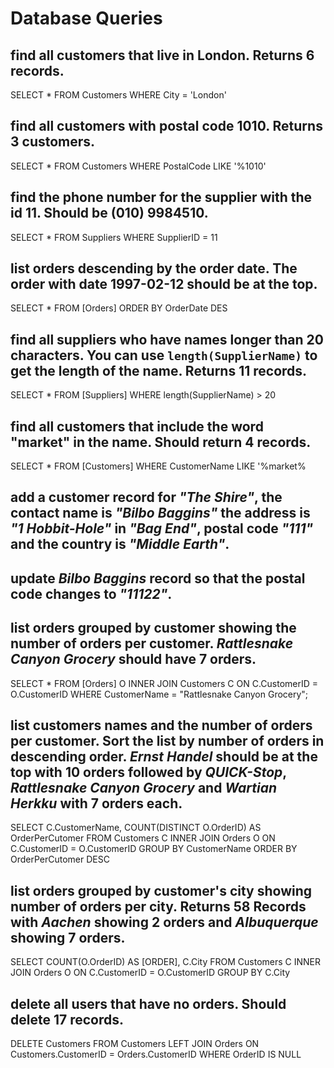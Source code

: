 # Database Queries

## find all customers that live in London. Returns 6 records.
SELECT  * FROM Customers
WHERE City = 'London' 

## find all customers with postal code 1010. Returns 3 customers.
SELECT  * FROM Customers
WHERE PostalCode LIKE '%1010'

## find the phone number for the supplier with the id 11. Should be (010) 9984510.
SELECT  * FROM Suppliers
WHERE SupplierID = 11

## list orders descending by the order date. The order with date 1997-02-12 should be at the top.
SELECT * FROM [Orders]
ORDER BY OrderDate DES

## find all suppliers who have names longer than 20 characters. You can use `length(SupplierName)` to get the length of the name. Returns 11 records.
SELECT * FROM [Suppliers]
WHERE length(SupplierName) > 20

## find all customers that include the word "market" in the name. Should return 4 records.
SELECT * FROM [Customers]
WHERE CustomerName LIKE '%market%

## add a customer record for _"The Shire"_, the contact name is _"Bilbo Baggins"_ the address is _"1 Hobbit-Hole"_ in _"Bag End"_, postal code _"111"_ and the country is _"Middle Earth"_.

## update _Bilbo Baggins_ record so that the postal code changes to _"11122"_.

## list orders grouped by customer showing the number of orders per customer. _Rattlesnake Canyon Grocery_ should have 7 orders.
SELECT * FROM [Orders] O INNER JOIN Customers C
ON C.CustomerID = O.CustomerID
WHERE CustomerName = "Rattlesnake Canyon Grocery";

## list customers names and the number of orders per customer. Sort the list by number of orders in descending order. _Ernst Handel_ should be at the top with 10 orders followed by _QUICK-Stop_, _Rattlesnake Canyon Grocery_ and _Wartian Herkku_ with 7 orders each.
SELECT C.CustomerName, COUNT(DISTINCT O.OrderID) AS OrderPerCutomer
FROM Customers C
INNER JOIN Orders O 
ON C.CustomerID = O.CustomerID 
GROUP BY CustomerName
ORDER BY OrderPerCutomer DESC


## list orders grouped by customer's city showing number of orders per city. Returns 58 Records with _Aachen_ showing 2 orders and _Albuquerque_ showing 7 orders.
SELECT COUNT(O.OrderID) AS [ORDER], C.City
FROM Customers C
INNER JOIN Orders O 
ON C.CustomerID = O.CustomerID 
GROUP BY C.City

## delete all users that have no orders. Should delete 17 records.
DELETE Customers 
FROM Customers
LEFT JOIN Orders 
ON Customers.CustomerID = Orders.CustomerID
WHERE OrderID IS NULL
